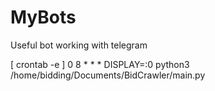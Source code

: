 # MyBots
Useful bot working with telegram

[ crontab -e ]
0 8 * * *  DISPLAY=:0 python3 /home/bidding/Documents/BidCrawler/main.py
